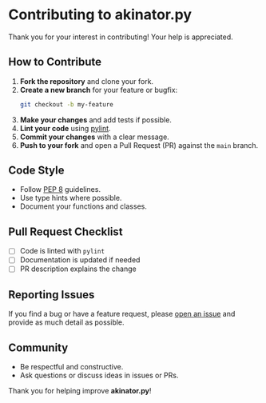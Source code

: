 # Contributing to akinator.py

Thank you for your interest in contributing! Your help is appreciated.

## How to Contribute

1. **Fork the repository** and clone your fork.
2. **Create a new branch** for your feature or bugfix:
   ```sh
   git checkout -b my-feature
   ```
3. **Make your changes** and add tests if possible.
4. **Lint your code** using [pylint](https://pylint.pycqa.org/).
5. **Commit your changes** with a clear message.
6. **Push to your fork** and open a Pull Request (PR) against the `main` branch.

## Code Style

- Follow [PEP 8](https://www.python.org/dev/peps/pep-0008/) guidelines.
- Use type hints where possible.
- Document your functions and classes.

## Pull Request Checklist

- [ ] Code is linted with `pylint`
- [ ] Documentation is updated if needed
- [ ] PR description explains the change

## Reporting Issues

If you find a bug or have a feature request, please [open an issue](https://github.com/Ombucha/akinator.py/issues) and provide as much detail as possible.

## Community

- Be respectful and constructive.
- Ask questions or discuss ideas in issues or PRs.

Thank you for helping improve **akinator.py**!
